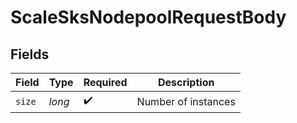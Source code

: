 # ScaleSksNodepoolRequestBody


## Fields

| Field               | Type                | Required            | Description         |
| ------------------- | ------------------- | ------------------- | ------------------- |
| `size`              | *long*              | :heavy_check_mark:  | Number of instances |